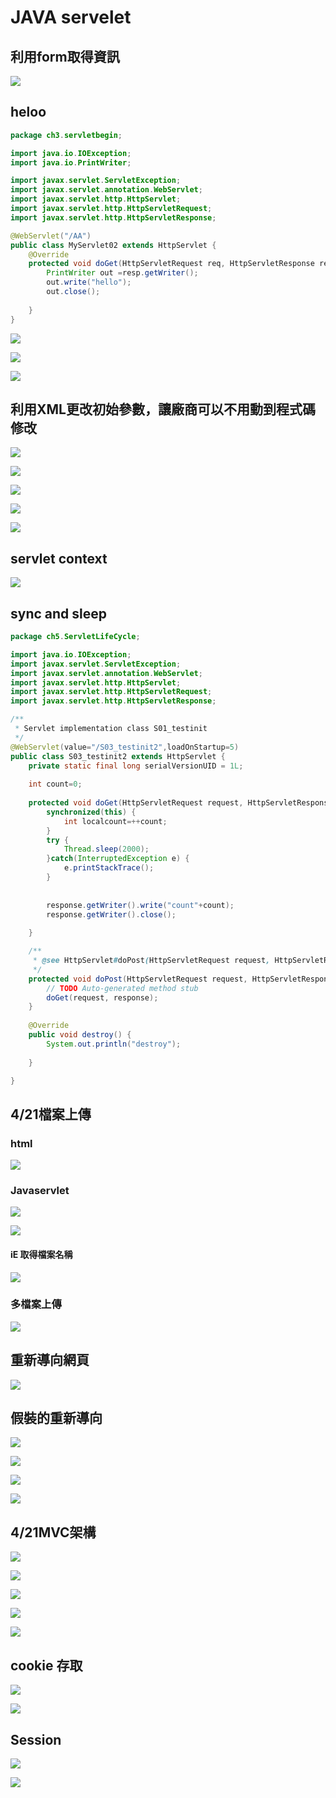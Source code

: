 # JAVA servelet

## 利用form取得資訊

![](.gitbook/assets/image%20%2852%29.png)

## 

## heloo

```java
package ch3.servletbegin;

import java.io.IOException;
import java.io.PrintWriter;

import javax.servlet.ServletException;
import javax.servlet.annotation.WebServlet;
import javax.servlet.http.HttpServlet;
import javax.servlet.http.HttpServletRequest;
import javax.servlet.http.HttpServletResponse;

@WebServlet("/AA")
public class MyServlet02 extends HttpServlet {
	@Override
	protected void doGet(HttpServletRequest req, HttpServletResponse resp) throws ServletException, IOException {
		PrintWriter out =resp.getWriter();
		out.write("hello");
		out.close();
		
	}
}
```

![](.gitbook/assets/image%20%2836%29.png)

![](.gitbook/assets/image%20%2835%29.png)

![](.gitbook/assets/image%20%2837%29.png)

## 利用XML更改初始參數，讓廠商可以不用動到程式碼修改

![](.gitbook/assets/image%20%2829%29.png)

![](.gitbook/assets/image%20%2833%29.png)

![](.gitbook/assets/image%20%2832%29.png)

![](.gitbook/assets/image%20%2830%29.png)

![](.gitbook/assets/image%20%2834%29.png)

## servlet context

![](.gitbook/assets/image%20%2831%29.png)

## sync and sleep

```java
package ch5.ServletLifeCycle;

import java.io.IOException;
import javax.servlet.ServletException;
import javax.servlet.annotation.WebServlet;
import javax.servlet.http.HttpServlet;
import javax.servlet.http.HttpServletRequest;
import javax.servlet.http.HttpServletResponse;

/**
 * Servlet implementation class S01_testinit
 */
@WebServlet(value="/S03_testinit2",loadOnStartup=5)
public class S03_testinit2 extends HttpServlet {
	private static final long serialVersionUID = 1L;
    
	int count=0;
	
	protected void doGet(HttpServletRequest request, HttpServletResponse response) throws ServletException, IOException {
		synchronized(this) {
			int localcount=++count;
		}
		try {
			Thread.sleep(2000);
		}catch(InterruptedException e) {
			e.printStackTrace();
		}
		
		
		response.getWriter().write("count"+count);
		response.getWriter().close();
		
	}

	/**
	 * @see HttpServlet#doPost(HttpServletRequest request, HttpServletResponse response)
	 */
	protected void doPost(HttpServletRequest request, HttpServletResponse response) throws ServletException, IOException {
		// TODO Auto-generated method stub
		doGet(request, response);
	}
	
	@Override
	public void destroy() {
		System.out.println("destroy");
		
	}

}

```

## 4/21檔案上傳

### html

![](.gitbook/assets/image%20%2838%29.png)

### Javaservlet 

![](.gitbook/assets/image%20%2841%29.png)

![](.gitbook/assets/image%20%2845%29.png)

#### iE 取得檔案名稱

![](.gitbook/assets/image%20%2843%29.png)

### 多檔案上傳

![](.gitbook/assets/image%20%2847%29.png)

## 重新導向網頁

![](.gitbook/assets/image%20%2844%29.png)

## 假裝的重新導向

![](.gitbook/assets/image%20%2839%29.png)

![](.gitbook/assets/image%20%2840%29.png)

![](.gitbook/assets/image%20%2846%29.png)

![](.gitbook/assets/image%20%2849%29.png)

## 4/21MVC架構

![](.gitbook/assets/image%20%2848%29.png)

![](.gitbook/assets/image%20%2842%29.png)

![](.gitbook/assets/image%20%2853%29.png)

![](.gitbook/assets/image%20%2854%29.png)

![](.gitbook/assets/image%20%2856%29.png)

## cookie 存取

![](.gitbook/assets/image%20%2850%29.png)

![](.gitbook/assets/image%20%2851%29.png)

## Session

![](.gitbook/assets/image%20%2855%29.png)

![](.gitbook/assets/image%20%2864%29.png)

